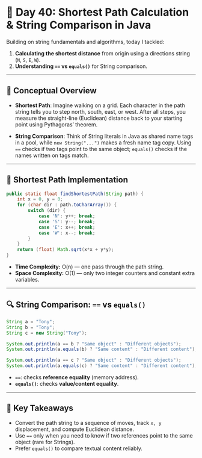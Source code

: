 # 📘 Day 40: Shortest Path Calculation & String Comparison in Java

Building on string fundamentals and algorithms, today I tackled:

1. **Calculating the shortest distance** from origin using a directions string (`N`, `S`, `E`, `W`).
2. **Understanding `==` vs `equals()`** for String comparison.

---

## 🌟 Conceptual Overview

* **Shortest Path**: Imagine walking on a grid. Each character in the path string tells you to step north, south, east, or west. After all steps, you measure the straight-line (Euclidean) distance back to your starting point using Pythagoras’ theorem.

* **String Comparison**: Think of String literals in Java as shared name tags in a pool, while `new String("...")` makes a fresh name tag copy. Using `==` checks if two tags point to the same object; `equals()` checks if the names written on tags match.

---

## 🧭 Shortest Path Implementation

```java
public static float findShortestPath(String path) {
    int x = 0, y = 0;
    for (char dir : path.toCharArray()) {
        switch (dir) {
            case 'N': y++; break;
            case 'S': y--; break;
            case 'E': x++; break;
            case 'W': x--; break;
        }
    }
    return (float) Math.sqrt(x*x + y*y);
}
```

* **Time Complexity:** O(n) — one pass through the path string.
* **Space Complexity:** O(1) — only two integer counters and constant extra variables.

---

## 🔍 String Comparison: `==` vs `equals()`

```java
String a = "Tony";
String b = "Tony";
String c = new String("Tony");

System.out.println(a == b ? "Same object" : "Different objects");
System.out.println(a.equals(b) ? "Same content" : "Different content");

System.out.println(a == c ? "Same object" : "Different objects");
System.out.println(a.equals(c) ? "Same content" : "Different content");
```

* **`==`**: checks **reference equality** (memory address).
* **`equals()`**: checks **value/content equality**.

---

## 🔑 Key Takeaways

* Convert the path string to a sequence of moves, track `x, y` displacement, and compute Euclidean distance.
* Use `==` only when you need to know if two references point to the same object (rare for Strings).
* Prefer `equals()` to compare textual content reliably.
